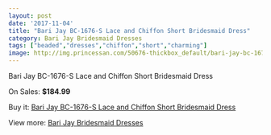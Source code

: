 ```yaml
---
layout: post
date: '2017-11-04'
title: "Bari Jay BC-1676-S Lace and Chiffon Short Bridesmaid Dress"
category: Bari Jay Bridesmaid Dresses
tags: ["beaded","dresses","chiffon","short","charming"]
image: http://img.princessan.com/50676-thickbox_default/bari-jay-bc-1676-s-lace-and-chiffon-short-bridesmaid-dress.jpg
---
```

Bari Jay BC-1676-S Lace and Chiffon Short Bridesmaid Dress

On Sales: **$184.99**
<a href="https://www.princessan.com/en/22908-bari-jay-bc-1676-s-lace-and-chiffon-short-bridesmaid-dress.html"><amp-img layout="responsive" width="600" height="600" src="//img.princessan.com/50676-thickbox_default/bari-jay-bc-1676-s-lace-and-chiffon-short-bridesmaid-dress.jpg" alt="Bari Jay BC-1676-S Lace and Chiffon Short Bridesmaid Dress 0" /></a>
<a href="https://www.princessan.com/en/22908-bari-jay-bc-1676-s-lace-and-chiffon-short-bridesmaid-dress.html"><amp-img layout="responsive" width="600" height="600" src="//img.princessan.com/50677-thickbox_default/bari-jay-bc-1676-s-lace-and-chiffon-short-bridesmaid-dress.jpg" alt="Bari Jay BC-1676-S Lace and Chiffon Short Bridesmaid Dress 1" /></a>

Buy it: [Bari Jay BC-1676-S Lace and Chiffon Short Bridesmaid Dress](https://www.princessan.com/en/22908-bari-jay-bc-1676-s-lace-and-chiffon-short-bridesmaid-dress.html "Bari Jay BC-1676-S Lace and Chiffon Short Bridesmaid Dress")

View more: [Bari Jay Bridesmaid Dresses](https://www.princessan.com/en/109- "Bari Jay Bridesmaid Dresses")